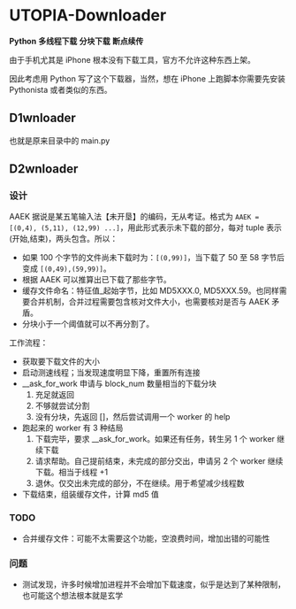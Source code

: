 # UTOPIA-Downloader

**Python** **多线程下载** **分块下载** **断点续传**

由于手机尤其是 iPhone 根本没有下载工具，官方不允许这种东西上架。

因此考虑用 Python 写了这个下载器，当然，想在 iPhone 上跑脚本你需要先安装 Pythonista 或者类似的东西。

## D1wnloader

也就是原来目录中的 main.py  

## D2wnloader

### 设计

AAEK 据说是某五笔输入法【未开垦】的编码，无从考证。格式为 `AAEK = [(0,4), (5,11), (12,99) ...]`，用此形式表示未下载的部分，每对 tuple 表示 (开始,结束)，两头包含。所以：

- 如果 100 个字节的文件尚未下载时为：`[(0,99)]`，当下载了 50 至 58 字节后变成 `[(0,49),(59,99)]`。
- 根据 AAEK 可以推算出已下载了那些字节。
- 缓存文件命名：特征值_起始字节，比如 MD5XXX.0, MD5XXX.59。也同样需要合并机制，合并过程需要包含核对文件大小，也需要核对是否与 AAEK 矛盾。
- 分块小于一个阈值就可以不再分割了。

工作流程：

- 获取要下载文件的大小
- 启动测速线程；当发现速度明显下降，重置所有连接
- __ask_for_work 申请与 block_num 数量相当的下载分块
    1. 充足就返回
    2. 不够就尝试分割
    3. 没有分块，先返回 []，然后尝试调用一个 worker 的 help
- 跑起来的 worker 有 3 种结局
    1. 下载完毕，要求 __ask_for_work。如果还有任务，转生另 1 个 worker 继续下载
    2. 请求帮助。自己提前结束，未完成的部分交出，申请另 2 个 worker 继续下载。相当于线程 +1
    3. 退休。仅交出未完成的部分，不在继续。用于希望减少线程数
- 下载结束，组装缓存文件，计算 md5 值

### TODO

- 合并缓存文件：可能不太需要这个功能，空浪费时间，增加出错的可能性

### 问题

- 测试发现，许多时候增加进程并不会增加下载速度，似乎是达到了某种限制，也可能这个想法根本就是玄学
